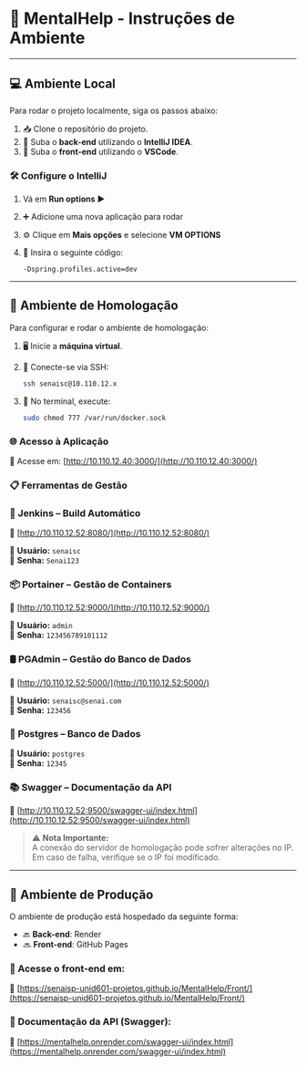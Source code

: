 # 🧠 MentalHelp - Instruções de Ambiente

---

## 💻 Ambiente Local

Para rodar o projeto localmente, siga os passos abaixo:

1. 📥 Clone o repositório do projeto.
2. 🚀 Suba o **back-end** utilizando o **IntelliJ IDEA**.
3. 🎨 Suba o **front-end** utilizando o **VSCode**.


### 🛠️ Configure o IntelliJ

1. Vá em **Run options** ▶️  
2. ➕ Adicione uma nova aplicação para rodar  
3. ⚙️ Clique em **Mais opções** e selecione **VM OPTIONS**  
4. 💬 Insira o seguinte código:

   ```
   -Dspring.profiles.active=dev
   ```

---

## 🧪 Ambiente de Homologação

Para configurar e rodar o ambiente de homologação:

1. 🖥️ Inicie a **máquina virtual**.
2. 🔐 Conecte-se via SSH:

   ```bash
   ssh senaisc@10.110.12.x
   ```

3. 🧾 No terminal, execute:

   ```bash
   sudo chmod 777 /var/run/docker.sock
   ```



### 🌐 Acesso à Aplicação

🔗 Acesse em: [http://10.110.12.40:3000/](http://10.110.12.40:3000/)



### 📋 Ferramentas de Gestão

### 🔧 Jenkins – Build Automático  

🔗 [http://10.110.12.52:8080/](http://10.110.12.52:8080/)  

👤 **Usuário:** `senaisc`  
🔑 **Senha:** `Senai123`



### 📦 Portainer – Gestão de Containers  

🔗 [http://10.110.12.52:9000/](http://10.110.12.52:9000/)  

👤 **Usuário:** `admin`  
🔑 **Senha:** `123456789101112`



### 🛢️ PGAdmin – Gestão do Banco de Dados  

🔗 [http://10.110.12.52:5000/](http://10.110.12.52:5000/)  

👤 **Usuário:** `senaisc@senai.com`  
🔑 **Senha:** `123456`


### 🐘 Postgres – Banco de Dados  
👤 **Usuário:** `postgres`  
🔑 **Senha:** `12345`



### 📚 Swagger – Documentação da API  
🔗 [http://10.110.12.52:9500/swagger-ui/index.html](http://10.110.12.52:9500/swagger-ui/index.html)



> ⚠️ **Nota Importante:**  
> A conexão do servidor de homologação pode sofrer alterações no IP.  
> Em caso de falha, verifique se o IP foi modificado.

---

## 🚀 Ambiente de Produção

O ambiente de produção está hospedado da seguinte forma:

- 🔙 **Back-end**: Render  
- 🔜 **Front-end**: GitHub Pages

### 📂 Acesse o front-end em:  
🔗 [https://senaisp-unid601-projetos.github.io/MentalHelp/Front/](https://senaisp-unid601-projetos.github.io/MentalHelp/Front/)

### 📘 Documentação da API (Swagger):  
🔗 [https://mentalhelp.onrender.com/swagger-ui/index.html](https://mentalhelp.onrender.com/swagger-ui/index.html)
